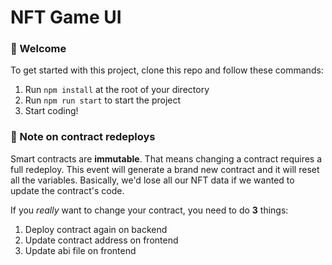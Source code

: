 # NFT Game UI

### 👋 Welcome

To get started with this project, clone this repo and follow these commands:

1. Run `npm install` at the root of your directory
2. Run `npm run start` to start the project
3. Start coding!

### 🙋 Note on contract redeploys

Smart contracts are **immutable**. That means changing a contract requires a full redeploy. This event will generate a brand new contract and it will reset all the variables. Basically, we'd lose all our NFT data if we wanted to update the contract's code.

If you _really_ want to change your contract, you need to do **3** things:

1. Deploy contract again on backend
2. Update contract address on frontend
3. Update abi file on frontend
